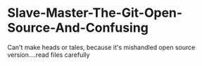 # Slave-Master-The-Git-Open-Source-And-Confusing
Can't make heads or tales, because it's mishandled open source version....read files carefully
